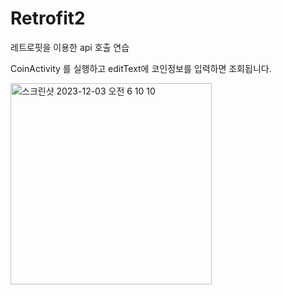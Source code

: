 # Retrofit2
레트로핏을 이용한 api 호출 연습

CoinActivity 를 실행하고 editText에 코인정보를 입력하면 조회됩니다.

<img width="322" alt="스크린샷 2023-12-03 오전 6 10 10" src="https://github.com/Retudy/Retrofit2/assets/129308578/d2c2a88a-8c18-44f9-9396-c19352dbcd32">
